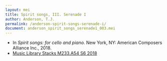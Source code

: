 ```yaml
---
layout: mei
title: Spirit songs, III. Serenade I
author: Anderson, T.J.
permalink: /anderson-spirit-songs-serenade-i/
document: anderson_spirit_songs_serenade1_003.mei
---
```


- In *Spirit songs: for cello and piano.* New York, NY: American Composers Alliance Inc., 2018.
- <a href="https://tufts-primo.hosted.exlibrisgroup.com/permalink/f/14dinuo/01TUN_ALMA21275315470003851" target="_blank">Music Library Stacks M233.A54 S6 2018</a>
